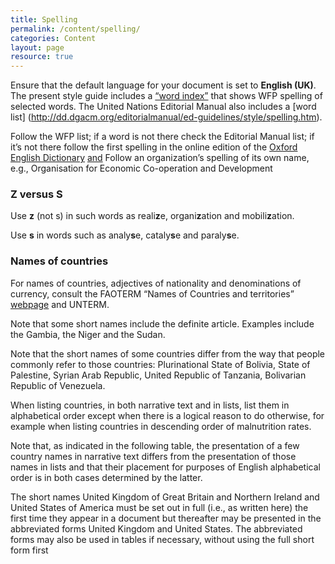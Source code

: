 ```yaml
---
title: Spelling
permalink: /content/spelling/
categories: Content
layout: page
resource: true
---
```


Ensure that the default language for your document is set to **English (UK)**. The present style guide includes a [“word index”](http://cdn.wfp.org/guides/editorial/reference/wordindex/) that shows WFP spelling of selected words. The United Nations Editorial Manual also includes a [word list] (http://dd.dgacm.org/editorialmanual/ed-guidelines/style/spelling.htm).

Follow the WFP list; if a word is not there check the Editorial Manual list; if it’s not there follow the first spelling in the online edition of the [Oxford English Dictionary](www.oed.com) [and](https://en.oxforddictionaries.com/) Follow an organization’s spelling of its own name, e.g., Organisation for Economic Co-operation and Development

### Z versus S

Use **z** (not s) in such words as reali**z**e, organi**z**ation and mobili**z**ation.

Use **s** in words such as analy**s**e, cataly**s**e and paraly**s**e.


### Names of countries

For names of countries, adjectives of nationality and denominations of currency, consult the FAOTERM “Names of Countries and territories” [webpage](http://termportal.fao.org/faonocs/appl/) and UNTERM.

Note that some short names include the definite article. Examples include the Gambia, the Niger and the Sudan.

Note that the short names of some countries differ from the way that people commonly refer to those countries: Plurinational State of Bolivia, State of Palestine, Syrian Arab Republic, United Republic of Tanzania, Bolivarian Republic of Venezuela.

When listing countries, in both narrative text and in lists, list them in alphabetical order except when there is a logical reason to do otherwise, for example when listing countries in descending order of malnutrition rates.

Note that, as indicated in the following table, the presentation of a few country names in narrative text differs from the presentation of those names in lists and that their placement for purposes of English alphabetical order is in both cases determined by the latter.

The short names United Kingdom of Great Britain and Northern Ireland and United States of America must be set out in full (i.e., as written here) the first time they appear in a document but thereafter may be presented in the abbreviated forms United Kingdom and United States. The abbreviated forms may also be used in tables if necessary, without using the full short form first